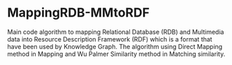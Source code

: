 # MappingRDB-MMtoRDF
Main code algorithm to mapping Relational Database (RDB) and Multimedia data into Resource Description Framework (RDF) which is a format that have been used by Knowledge Graph. The algorithm using Direct Mapping method in Mapping and Wu Palmer Similarity method in Matching similarity.
